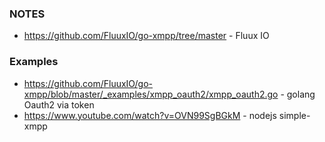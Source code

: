 ### NOTES

- https://github.com/FluuxIO/go-xmpp/tree/master - Fluux IO

### Examples
- https://github.com/FluuxIO/go-xmpp/blob/master/_examples/xmpp_oauth2/xmpp_oauth2.go - golang Oauth2 via token
- https://www.youtube.com/watch?v=OVN99SgBGkM - nodejs simple-xmpp
